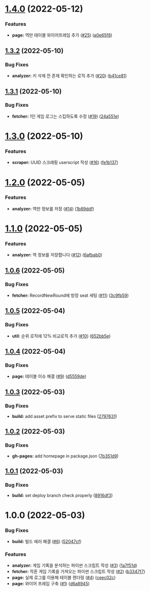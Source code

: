 # [1.4.0](https://github.com/KOREAN139/syssec-leaderboard/compare/v1.3.2...v1.4.0) (2022-05-12)


### Features

* **page:** 역만 테이블 와이어프레임 추가 ([#25](https://github.com/KOREAN139/syssec-leaderboard/issues/25)) ([a0e65f8](https://github.com/KOREAN139/syssec-leaderboard/commit/a0e65f8c136b01e867b0465143798df01180b4f0))

## [1.3.2](https://github.com/KOREAN139/syssec-leaderboard/compare/v1.3.1...v1.3.2) (2022-05-10)


### Bug Fixes

* **analyzer:** 키 삭제 전 존재 확인하는 로직 추가 ([#20](https://github.com/KOREAN139/syssec-leaderboard/issues/20)) ([b41ce81](https://github.com/KOREAN139/syssec-leaderboard/commit/b41ce810119dbc4a00ff6cadcac3ba96c7a47d45))

## [1.3.1](https://github.com/KOREAN139/syssec-leaderboard/compare/v1.3.0...v1.3.1) (2022-05-10)


### Bug Fixes

* **fetcher:** 1인 게임 로그는 스킵하도록 수정 ([#19](https://github.com/KOREAN139/syssec-leaderboard/issues/19)) ([24a551e](https://github.com/KOREAN139/syssec-leaderboard/commit/24a551ef33023a353d3959ad5210be9a9aaf0138))

# [1.3.0](https://github.com/KOREAN139/syssec-leaderboard/compare/v1.2.0...v1.3.0) (2022-05-10)


### Features

* **scraper:** UUID 스크래핑 userscript 작성 ([#16](https://github.com/KOREAN139/syssec-leaderboard/issues/16)) ([fe1b137](https://github.com/KOREAN139/syssec-leaderboard/commit/fe1b1377d018f2f40637beeca1c8aa639c503e0e))

# [1.2.0](https://github.com/KOREAN139/syssec-leaderboard/compare/v1.1.0...v1.2.0) (2022-05-05)


### Features

* **analyzer:** 역만 정보를 저장 ([#14](https://github.com/KOREAN139/syssec-leaderboard/issues/14)) ([1b89ddf](https://github.com/KOREAN139/syssec-leaderboard/commit/1b89ddfb14ac08b05e3e8e5e0e3f08bb65523fa3))

# [1.1.0](https://github.com/KOREAN139/syssec-leaderboard/compare/v1.0.6...v1.1.0) (2022-05-05)


### Features

* **analyzer:** 역 정보를 저장합니다 ([#12](https://github.com/KOREAN139/syssec-leaderboard/issues/12)) ([6afbab0](https://github.com/KOREAN139/syssec-leaderboard/commit/6afbab048aaa42ddf365238ec602870575462342))

## [1.0.6](https://github.com/KOREAN139/syssec-leaderboard/compare/v1.0.5...v1.0.6) (2022-05-05)


### Bug Fixes

* **fetcher:** RecordNewRound에 방장 seat 세팅 ([#11](https://github.com/KOREAN139/syssec-leaderboard/issues/11)) ([3c9fb59](https://github.com/KOREAN139/syssec-leaderboard/commit/3c9fb59816acc68d65c8bfe6e72f01525710faf5))

## [1.0.5](https://github.com/KOREAN139/syssec-leaderboard/compare/v1.0.4...v1.0.5) (2022-05-04)


### Bug Fixes

* **util:** 순위 로직에 12% 비교로직 추가 ([#10](https://github.com/KOREAN139/syssec-leaderboard/issues/10)) ([652bb5e](https://github.com/KOREAN139/syssec-leaderboard/commit/652bb5e867cf876fdc5d117b95c7de2628845092))

## [1.0.4](https://github.com/KOREAN139/syssec-leaderboard/compare/v1.0.3...v1.0.4) (2022-05-04)


### Bug Fixes

* **page:** 테이블 이슈 해결 ([#9](https://github.com/KOREAN139/syssec-leaderboard/issues/9)) ([d5559de](https://github.com/KOREAN139/syssec-leaderboard/commit/d5559de7f05e78b220294011278ec8e261939edb))

## [1.0.3](https://github.com/KOREAN139/syssec-leaderboard/compare/v1.0.2...v1.0.3) (2022-05-03)


### Bug Fixes

* **build:** add asset prefix to serve static files ([2797631](https://github.com/KOREAN139/syssec-leaderboard/commit/27976314e9e315a268ad3a57429dd0f017867937))

## [1.0.2](https://github.com/KOREAN139/syssec-leaderboard/compare/v1.0.1...v1.0.2) (2022-05-03)


### Bug Fixes

* **gh-pages:** add homepage in package.json ([7b351d9](https://github.com/KOREAN139/syssec-leaderboard/commit/7b351d9d40055e86ddedc1caa56567f393e0b429))

## [1.0.1](https://github.com/KOREAN139/syssec-leaderboard/compare/v1.0.0...v1.0.1) (2022-05-03)


### Bug Fixes

* **build:** set deploy branch check properly ([8916df3](https://github.com/KOREAN139/syssec-leaderboard/commit/8916df3febcd42314fca4ad2ce0b42b08b84c0b6))

# 1.0.0 (2022-05-03)


### Bug Fixes

* **build:** 빌드 에러 해결 ([#6](https://github.com/KOREAN139/syssec-leaderboard/issues/6)) ([52047cf](https://github.com/KOREAN139/syssec-leaderboard/commit/52047cf753067ca127359559e77c304c854e2e37))


### Features

* **analyzer:** 게임 기록을 분석하는 파이썬 스크립트 작성 ([#3](https://github.com/KOREAN139/syssec-leaderboard/issues/3)) ([1a7f51d](https://github.com/KOREAN139/syssec-leaderboard/commit/1a7f51d404444d91c777d7f767707c8ee14300b0))
* **fetcher:** 작혼 게임 기록을 가져오는 파이썬 스크립트 작성 ([#2](https://github.com/KOREAN139/syssec-leaderboard/issues/2)) ([b3347f7](https://github.com/KOREAN139/syssec-leaderboard/commit/b3347f7db0a1a324563247e28866114dbca71d05))
* **page:** 실제 로그를 이용해 테이블 렌더링 ([#4](https://github.com/KOREAN139/syssec-leaderboard/issues/4)) ([ceec02c](https://github.com/KOREAN139/syssec-leaderboard/commit/ceec02cd2fdd440820972a5e16119a2ff132b6bb))
* **page:** 와이어 프레임 구축 ([#1](https://github.com/KOREAN139/syssec-leaderboard/issues/1)) ([d6a8945](https://github.com/KOREAN139/syssec-leaderboard/commit/d6a89458a49d8b5a2480906c77c6c8dbb8b29340))
